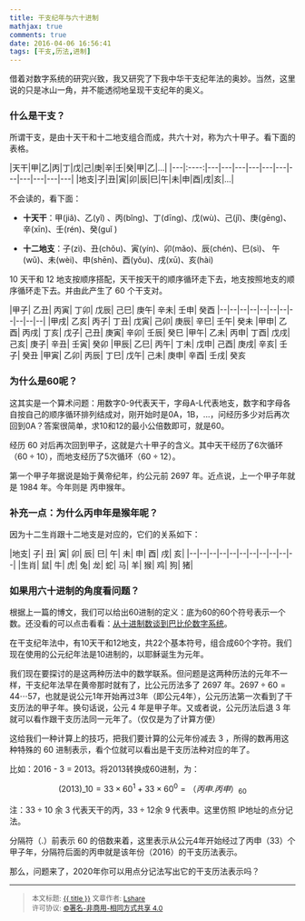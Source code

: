 ```yaml
---
title: 干支纪年与六十进制
mathjax: true
comments: true
date: 2016-04-06 16:56:41
tags: [干支,历法,进制]
---
```


借着对数字系统的研究兴致，我又研究了下我中华干支纪年法的奥妙。当然，这里说的只是冰山一角，并不能透彻地呈现干支纪年的奥义。

### 什么是干支？

所谓干支，是由十天干和十二地支组合而成，共六十对，称为六十甲子。看下面的表格。

|天干|甲|乙|丙|丁|戊|己|庚|辛|壬|癸|甲|乙|...|
|---|:----:|---|---|---|---|---|---|---|---|---|---|---|
|地支|子|丑|寅|卯|辰|巳|午|未|申|酉|戌|亥|...|

不会读的，看下面：

- **十天干**：甲(jiǎ)、乙(yǐ) 、丙(bǐng)、丁(dīng)、戊(wù)、己(jǐ)、庚(gēng)、辛(xīn)、壬(rén)、癸(guǐ )
 
- **十二地支**：子(zì)、丑(chǒu)、寅(yín)、卯(mǎo)、辰(chén)、巳(sì)、 午(wǔ)、未(wèi)、申(shēn)、酉(yǒu)、戌(xū)、亥(hài)

10 天干和 12 地支按顺序搭配，天干按天干的顺序循环走下去，地支按照地支的顺序循环走下去。并由此产生了 60 个干支对。

|甲子|	乙丑|	丙寅|	丁卯|	戊辰|	己巳|	庚午|	辛未|	壬申|	癸酉
|--|--|--|--|--|--|--|--|--|--|--|
|甲戌|	乙亥|	丙子|	丁丑|	戊寅|	己卯|	庚辰|	辛巳|	壬午|	癸未
|甲申|	乙酉|	丙戌|	丁亥|	戊子|	己丑|	庚寅|	辛卯|	壬辰|	癸巳
|甲午|	乙未|	丙申|	丁酉|	戊戌|	己亥|	庚子|	辛丑|	壬寅|	癸卯
|甲辰|	乙巳|	丙午|	丁未|	戊申|	己酉|	庚戌|	辛亥|	壬子|	癸丑
|甲寅|	乙卯|	丙辰|	丁巳|	戊午|	己未|	庚申|	辛酉|	壬戌|	癸亥

### 为什么是60呢？

这其实是一个算术问题：用数字0-9代表天干，字母A-L代表地支，数字和字母各自按自己的顺序循环排列结成对，刚开始时是0A，1B，...，问经历多少对后再次回到0A？答案很简单，求10和12的最小公倍数即可，就是60。

经历 60 对后再次回到甲子，这就是六十甲子的含义。其中天干经历了6次循环（$60\div10$），而地支经历了5次循环（$60\div12$）。

第一个甲子年据说是始于黄帝纪年，约公元前 2697 年。近点说，上一个甲子年就是 1984 年。今年则是 丙申猴年。

### 补充一点：为什么丙申年是猴年呢？

因为十二生肖跟十二地支是对应的，它们的关系如下：

|地支|	子|	丑|	寅|	卯|	辰|	巳|	午|	未|	申|	酉|	戌|	亥|
|--|--|--|--|--|--|--|--|--|--|--|
|生肖|	鼠|	牛|	虎|	兔|	龙|	蛇|	马|	羊|	猴|	鸡|	狗|	猪|

### 如果用六十进制的角度看问题？

根据上一篇的博文，我们可以给出60进制的定义：底为60的60个符号表示一个数。还没看的可以点击看看：[从十进制数谈到巴比伦数字系统](http://linlshare.github.io/2016/04/04/%E4%BB%8E%E5%8D%81%E8%BF%9B%E5%88%B6%E6%95%B0%E8%B0%88%E5%88%B0%E5%B7%B4%E6%AF%94%E4%BC%A6%E6%95%B0%E5%AD%97%E7%B3%BB%E7%BB%9F/)。

在干支纪年法中，有10天干和12地支，共22个基本符号，组合成60个字符。我们现在使用的公元纪年法是10进制的，以耶稣诞生为元年。

我们现在要探讨的是这两种历法中的数学联系。但问题是这两种历法的元年不一样，干支纪年法早在黄帝那时就有了，比公元历法多了 2697 年。$2697\div60 = 44\cdots57$，也就是说公元1年开始再过3年（即公元4年），公元历法第一次看到了干支历法的甲子年。换句话说，公元 4 年是甲子年。又或者说，公元历法后退 3 年就可以看作跟干支历法同一元年了。（仅仅是为了计算方便）

这给我们一种计算上的技巧，把我们要计算的公元年份减去 3 ，所得的数再用这种特殊的 60 进制表示，看个位就可以看出是干支历法种对应的年了。

比如：2016 - 3 = 2013。将2013转换成60进制，为：

$$(2013)\_{10} = 33\times60^{1}+33\times60^{0} = （丙申.丙申）_{60}$$

注：$33\div10$ 余 3 代表天干的丙，$33\div12$余 9 代表申。这里仿照 IP地址的点分记法。

分隔符（.）前表示 60 的倍数来着，这里表示从公元4年开始经过了丙申（33）个甲子年，分隔符后面的丙申就是该年份（2016）的干支历法表示。

那么，问题来了，2020年你可以用点分记法写出它的干支历法表示吗？


----------------

><span style="font-size:12px">本文标题: <a href="{{ permalink }}">{{ title }}</a>
文章作者: <a href="http://linlshare.github.io/">Lshare</a>  
许可协议: <a rel="license" href="http://creativecommons.org/licenses/by-nc-sa/4.0/">©署名-非商用-相同方式共享 4.0</a></span>